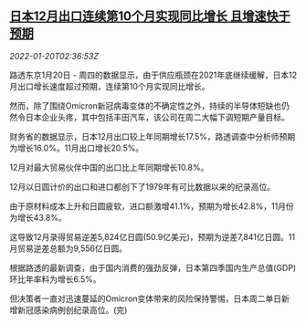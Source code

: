 <!--1642647662000-->
[日本12月出口连续第10个月实现同比增长 且增速快于预期](https://cn.reuters.com/article/japan-dec-export-0120-idCNKBS2JU075)
------

<div><i>2022-01-20T02:36:53Z</i></div><p>路透东京1月20日 - 周四的数据显示，由于供应瓶颈在2021年底继续缓解，日本12月出口增长速度超过预期，连续第10个月实现同比增长。</p><p>然而，除了围绕Omicron新冠病毒变体的不确定性之外，持续的半导体短缺也仍然令日本企业头疼，其中包括丰田汽车，该公司在周二大幅下调短期产量目标。</p><p>财务省的数据显示，日本12月出口较上年同期增长17.5%，路透调查中分析师预期为增长16.0%。11月出口增长20.5%。</p><p>12月对最大贸易伙伴中国的出口比上年同期增长10.8%。</p><p>12月以日圆计价的出口和进口都创下了1979年有可比数据以来的纪录高位。</p><p>由于原材料成本上升和日圆疲软，进口额激增41.1%，预期为增长42.8%，11月份为增长43.8%。</p><p>这导致12月录得贸易逆差5,824亿日圆(50.9亿美元)，预期为逆差7,841亿日圆。11月贸易逆差总额为9,556亿日圆。</p><p>根据路透的最新调查，由于国内消费的强劲反弹，日本第四季国内生产总值(GDP)环比年率料为增长6.5%。</p><p>但决策者一直对迅速蔓延的Omicron变体带来的风险保持警惕，日本周二单日新增新冠感染病例创纪录高位。(完)</p>
